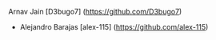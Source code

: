 Arnav Jain [D3bugo7] (https://github.com/D3bugo7)
* Alejandro Barajas [alex-115] (https://github.com/alex-115)